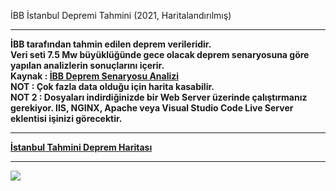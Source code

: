 İBB İstanbul Depremi Tahmini (2021, Haritalandırılmış)
<hr></hr>
<b>İBB tarafından tahmin edilen deprem verileridir.
<br>Veri seti 7.5 Mw büyüklüğünde gece olacak deprem senaryosuna göre yapılan analizlerin sonuçlarını içerir.
<br>Kaynak : <a target='_blank' href='https://data.ibb.gov.tr/dataset/deprem-senaryosu-analiz-sonuclari/resource/9c3ac492-de4b-4245-b418-7ad3df67a193'>İBB Deprem Senaryosu Analizi</a>
</br>
NOT : Çok fazla data olduğu için harita kasabilir.<br>
NOT 2 : Dosyaları indirdiğinizde bir Web Server üzerinde çalıştırmanız gerekiyor. IIS, NGINX, Apache veya Visual Studio Code Live Server eklentisi işinizi görecektir.<br>
<hr></hr>
<a href="https://alicangnll.github.io/istanbul-deprem-simulasyonu-2025/">İstanbul Tahmini Deprem Haritası</a>
<hr></hr>
<img src="pic/ibb.png" />

